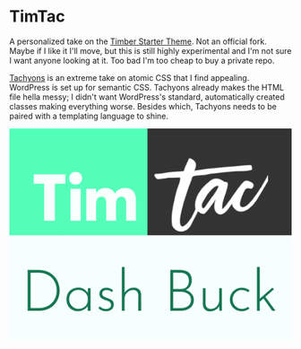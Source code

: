 
# TimTac

A personalized take on the [Timber Starter Theme](https://github.com/timber/starter-theme). Not an official fork. Maybe if I like it I'll move, but this is still highly experimental and I'm not sure I want anyone looking at it. Too bad I'm too cheap to buy a private repo.

[Tachyons](http://tachyons.io) is an extreme take on atomic CSS that I find appealing. WordPress is set up for semantic CSS. Tachyons already makes the HTML file hella messy; I didn't want WordPress's standard, automatically created classes making everything worse. Besides which, Tachyons needs to be paired with a templating language to shine.

![TimTac](/screenshot.png)